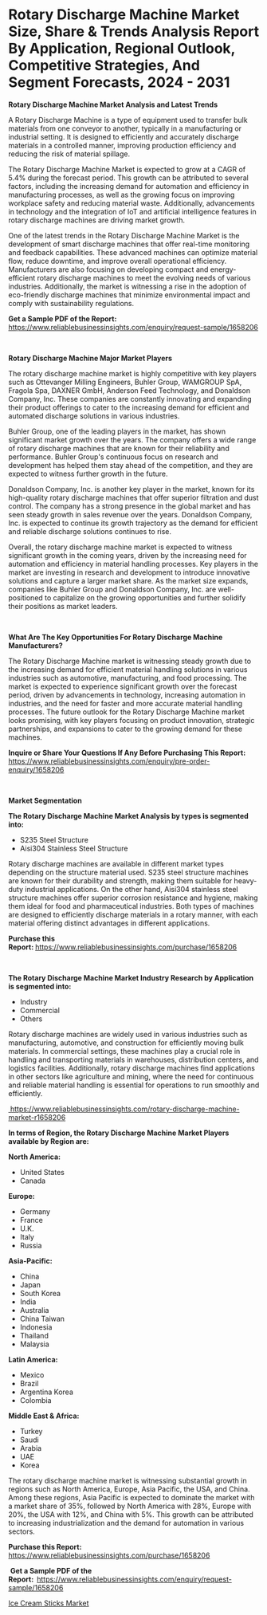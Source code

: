 <p><h1>Rotary Discharge Machine Market Size, Share & Trends Analysis Report By Application, Regional Outlook, Competitive Strategies, And Segment Forecasts, 2024 - 2031</h1></p><p><strong>Rotary Discharge Machine Market Analysis and Latest Trends</strong></p>
<p><p>A Rotary Discharge Machine is a type of equipment used to transfer bulk materials from one conveyor to another, typically in a manufacturing or industrial setting. It is designed to efficiently and accurately discharge materials in a controlled manner, improving production efficiency and reducing the risk of material spillage.</p><p>The Rotary Discharge Machine Market is expected to grow at a CAGR of 5.4% during the forecast period. This growth can be attributed to several factors, including the increasing demand for automation and efficiency in manufacturing processes, as well as the growing focus on improving workplace safety and reducing material waste. Additionally, advancements in technology and the integration of IoT and artificial intelligence features in rotary discharge machines are driving market growth.</p><p>One of the latest trends in the Rotary Discharge Machine Market is the development of smart discharge machines that offer real-time monitoring and feedback capabilities. These advanced machines can optimize material flow, reduce downtime, and improve overall operational efficiency. Manufacturers are also focusing on developing compact and energy-efficient rotary discharge machines to meet the evolving needs of various industries. Additionally, the market is witnessing a rise in the adoption of eco-friendly discharge machines that minimize environmental impact and comply with sustainability regulations.</p></p>
<p><strong>Get a Sample PDF of the Report:&nbsp;</strong> <a href="https://www.reliablebusinessinsights.com/enquiry/request-sample/1658206">https://www.reliablebusinessinsights.com/enquiry/request-sample/1658206</a></p>
<p>&nbsp;</p>
<p><strong>Rotary Discharge Machine Major Market Players</strong></p>
<p><p>The rotary discharge machine market is highly competitive with key players such as Ottevanger Milling Engineers, Buhler Group, WAMGROUP SpA, Fragola Spa, DAXNER GmbH, Anderson Feed Technology, and Donaldson Company, Inc. These companies are constantly innovating and expanding their product offerings to cater to the increasing demand for efficient and automated discharge solutions in various industries.</p><p>Buhler Group, one of the leading players in the market, has shown significant market growth over the years. The company offers a wide range of rotary discharge machines that are known for their reliability and performance. Buhler Group's continuous focus on research and development has helped them stay ahead of the competition, and they are expected to witness further growth in the future.</p><p>Donaldson Company, Inc. is another key player in the market, known for its high-quality rotary discharge machines that offer superior filtration and dust control. The company has a strong presence in the global market and has seen steady growth in sales revenue over the years. Donaldson Company, Inc. is expected to continue its growth trajectory as the demand for efficient and reliable discharge solutions continues to rise.</p><p>Overall, the rotary discharge machine market is expected to witness significant growth in the coming years, driven by the increasing need for automation and efficiency in material handling processes. Key players in the market are investing in research and development to introduce innovative solutions and capture a larger market share. As the market size expands, companies like Buhler Group and Donaldson Company, Inc. are well-positioned to capitalize on the growing opportunities and further solidify their positions as market leaders.</p></p>
<p>&nbsp;</p>
<p><strong>What Are The Key Opportunities For Rotary Discharge Machine Manufacturers?</strong></p>
<p><p>The Rotary Discharge Machine market is witnessing steady growth due to the increasing demand for efficient material handling solutions in various industries such as automotive, manufacturing, and food processing. The market is expected to experience significant growth over the forecast period, driven by advancements in technology, increasing automation in industries, and the need for faster and more accurate material handling processes. The future outlook for the Rotary Discharge Machine market looks promising, with key players focusing on product innovation, strategic partnerships, and expansions to cater to the growing demand for these machines.</p></p>
<p><strong>Inquire or Share Your Questions If Any Before Purchasing This Report:</strong> <a href="https://www.reliablebusinessinsights.com/enquiry/pre-order-enquiry/1658206">https://www.reliablebusinessinsights.com/enquiry/pre-order-enquiry/1658206</a></p>
<p>&nbsp;</p>
<p><strong>Market Segmentation</strong></p>
<p><strong>The Rotary Discharge Machine Market Analysis by types is segmented into:</strong></p>
<p><ul><li>S235 Steel Structure</li><li>Aisi304 Stainless Steel Structure</li></ul></p>
<p><p>Rotary discharge machines are available in different market types depending on the structure material used. S235 steel structure machines are known for their durability and strength, making them suitable for heavy-duty industrial applications. On the other hand, Aisi304 stainless steel structure machines offer superior corrosion resistance and hygiene, making them ideal for food and pharmaceutical industries. Both types of machines are designed to efficiently discharge materials in a rotary manner, with each material offering distinct advantages in different applications.</p></p>
<p><strong>Purchase this Report:&nbsp;</strong><a href="https://www.reliablebusinessinsights.com/purchase/1658206">https://www.reliablebusinessinsights.com/purchase/1658206</a></p>
<p>&nbsp;</p>
<p><strong>The Rotary Discharge Machine Market Industry Research by Application is segmented into:</strong></p>
<p><ul><li>Industry</li><li>Commercial</li><li>Others</li></ul></p>
<p><p>Rotary discharge machines are widely used in various industries such as manufacturing, automotive, and construction for efficiently moving bulk materials. In commercial settings, these machines play a crucial role in handling and transporting materials in warehouses, distribution centers, and logistics facilities. Additionally, rotary discharge machines find applications in other sectors like agriculture and mining, where the need for continuous and reliable material handling is essential for operations to run smoothly and efficiently.</p></p>
<p><a href="https://www.reliablebusinessinsights.com/rotary-discharge-machine-market-r1658206">&nbsp;https://www.reliablebusinessinsights.com/rotary-discharge-machine-market-r1658206</a></p>
<p><strong>In terms of Region, the Rotary Discharge Machine Market Players available by Region are:</strong></p>
<p>
    <p> <strong> North America: </strong>
        <ul>
            <li>United States</li>
            <li>Canada</li>
        </ul>
        </p> 
    <p> <strong> Europe: </strong>
        <ul>
            <li>Germany</li>
            <li>France</li>
            <li>U.K.</li>
            <li>Italy</li>
            <li>Russia</li>
        </ul>
        </p> 
    <p> <strong> Asia-Pacific: </strong>
        <ul>
            <li>China</li>
            <li>Japan</li>
            <li>South Korea</li>
            <li>India</li>
            <li>Australia</li>
            <li>China Taiwan</li>
            <li>Indonesia</li>
            <li>Thailand</li>
            <li>Malaysia</li>
        </ul>
        </p> 
    <p> <strong> Latin America: </strong>
        <ul>
            <li>Mexico</li>
            <li>Brazil</li>
            <li>Argentina Korea</li>
            <li>Colombia</li>
        </ul>
        </p> 
    <p> <strong> Middle East & Africa: </strong>
        <ul>
            <li>Turkey</li>
            <li>Saudi</li>
            <li>Arabia</li>
            <li>UAE</li>
            <li>Korea</li>
        </ul>
    </p>
    </p>
<p><p>The rotary discharge machine market is witnessing substantial growth in regions such as North America, Europe, Asia Pacific, the USA, and China. Among these regions, Asia Pacific is expected to dominate the market with a market share of 35%, followed by North America with 28%, Europe with 20%, the USA with 12%, and China with 5%. This growth can be attributed to increasing industrialization and the demand for automation in various sectors.</p></p>
<p><strong>Purchase this Report: </strong><a href="https://www.reliablebusinessinsights.com/purchase/1658206">https://www.reliablebusinessinsights.com/purchase/1658206</a></p>
<p>&nbsp;<strong>Get a Sample PDF of the Report:&nbsp;&nbsp;</strong><a href="https://www.reliablebusinessinsights.com/enquiry/request-sample/1658206">https://www.reliablebusinessinsights.com/enquiry/request-sample/1658206</a></p>
<p><strong></strong></p>
<p><p><a href="https://github.com/sajonf007/Market-Research-Report-List-1/blob/main/ice-cream-sticks-market.md">Ice Cream Sticks Market</a></p></p>